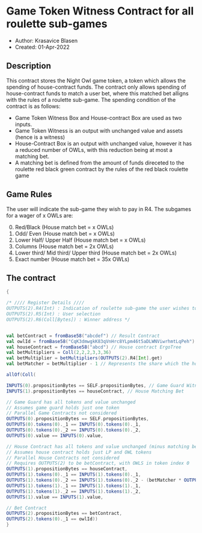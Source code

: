 # Game Token Witness Contract for all roulette sub-games

* Author: Krasavice Blasen
* Created: 01-Apr-2022

## Description
This contract stores the Night Owl game token, a token which allows the spending of house-contract funds. 
The contract only allows spending of house-contract funds to match a user bet, where this matched bet alligns with the rules of a roulette sub-game.
The spending condition of the contract is as follows:
- Game Token Witness Box and House-contract Box are used as two inputs. 
- Game Token Witness is an output with unchanged value and assets (hence is a witness)
- House-Contract Box is an output with unchanged value, however it has a reduced number of OWLs, with this reduction being at most a matching bet. 
- A matching bet is defined from the amount of funds direceted to the roulette red black green contract by the rules of the red black roulette game

## Game Rules
The user will indicate the sub-game they wish to pay in R4.
The subgames for a wager of x OWLs are:

0. Red/Black (House match bet = x OWLs)
1. Odd/ Even (House match bet = x OWLs)
2. Lower Half/ Upper Half (House match bet = x OWLs)
3. Columns (House match bet = 2x OWLs)
4. Lower third/ Mid third/ Upper third (House match bet = 2x OWLs)
5. Exact number (House match bet = 35x OWLs)

## The contract
```scala
{

/* //// Register Details ////
OUTPUTS(2).R4(Int) : Indication of roulette sub-game the user wishes to play
OUTPUTS(2).R5(Int) : User selection
OUTPUTS(2).R6(Coll[Bytes]) : Winner address */


val betContract = fromBase58("abcdef") // Result Contract
val owlId = fromBase58("CqK3dmwgkK83qVnHrc8YLpm46t5aDLWNViwrhmtLqPeh")
val houseContract = fromBase58("abcd") // House contract ErgoTree
val betMultipliers = Coll(2,2,2,3,3,36)
val betMultiplier = betMultipliers(OUTPUTS(2).R4[Int].get)
val betMatcher = betMultiplier - 1 // Represents the share which the house matches

allOf(Coll(

INPUTS(0).propositionBytes == SELF.propositionBytes, // Game Guard Witness
INPUTS(1).propositionBytes == houseContract, // House Matching Bet

// Game Guard has all tokens and value unchanged
// Assumes game guard holds just one token 
// Parallel Game Contracts not considered
OUTPUTS(0).propositionBytes == SELF.propositionBytes, 
OUTPUTS(0).tokens(0)._1 == INPUTS(0).tokens(0)._1, 
OUTPUTS(0).tokens(0)._2 == INPUTS(0).tokens(0)._2,
OUTPUTS(0).value == INPUTS(0).value,

// House Contract has all tokens and value unchanged (minus matching bet)
// Assumes house contract holds just LP and OWL tokens
// Parallel House Contracts not considered
// Requires OUTPUTS(2) to be betContract, with OWLS in token index 0
OUTPUTS(1).propositionBytes == houseContract, 
OUTPUTS(1).tokens(0)._1 == INPUTS(1).tokens(0)._1,
OUTPUTS(1).tokens(0)._2 == INPUTS(1).tokens(0)._2 - (betMatcher * OUTPUTS(2).tokens(0)._2 / betMultiplier), // Decrease OWLS by the amount due from the house
OUTPUTS(1).tokens(1)._1 == INPUTS(1).tokens(1)._1, 
OUTPUTS(1).tokens(1)._2 == INPUTS(1).tokens(1)._2,
OUTPUTS(1).value == INPUTS(1).value,

// Bet Contract
OUTPUTS(2).propositionBytes == betContract,
OUTPUTS(2).tokens(0)._1 == owlId)) 
} 
```
